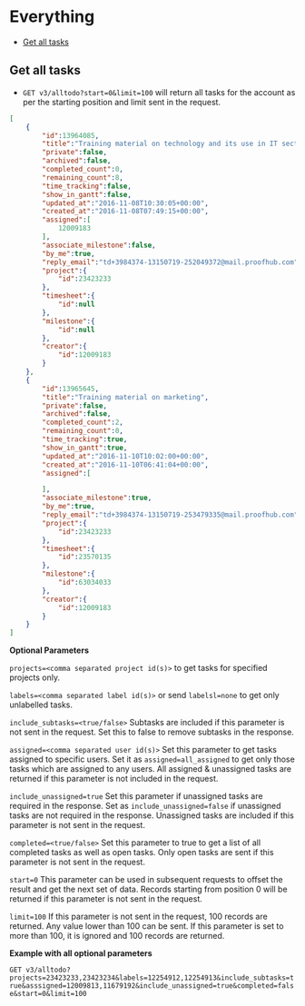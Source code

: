 Everything
===========

* [Get all tasks](#get-all-tasks)

Get all tasks
----------------

* `GET v3/alltodo?start=0&limit=100` will return all tasks for the account as per the starting position and limit sent in the request.

```json
[
    {
        "id":13964085,
        "title":"Training material on technology and its use in IT sector",
        "private":false,
        "archived":false,
        "completed_count":0,
        "remaining_count":8,
        "time_tracking":false,
        "show_in_gantt":false,
        "updated_at":"2016-11-08T10:30:05+00:00",
        "created_at":"2016-11-08T07:49:15+00:00",
        "assigned":[
            12009183
        ],
        "associate_milestone":false,
        "by_me":true,
        "reply_email":"td+3984374-13150719-252049372@mail.proofhub.com",
        "project":{
            "id":23423233
        },
        "timesheet":{
            "id":null
        },
        "milestone":{
            "id":null
        },
        "creator":{
            "id":12009183
        }
    },
    {
        "id":13965645,
        "title":"Training material on marketing",
        "private":false,
        "archived":false,
        "completed_count":2,
        "remaining_count":0,
        "time_tracking":true,
        "show_in_gantt":true,
        "updated_at":"2016-11-10T10:02:00+00:00",
        "created_at":"2016-11-10T06:41:04+00:00",
        "assigned":[

        ],
        "associate_milestone":true,
        "by_me":true,
        "reply_email":"td+3984374-13150719-253479335@mail.proofhub.com",
        "project":{
            "id":23423233
        },
        "timesheet":{
            "id":23570135
        },
        "milestone":{
            "id":63034033
        },
        "creator":{
            "id":12009183
        }
    }
]

```

**Optional Parameters**

`projects=<comma separated project id(s)>`  to get tasks for specified projects only.

`labels=<comma separated label id(s)>` or send `labelsl=none` to get only unlabelled tasks.

`include_subtasks=<true/false>` Subtasks are included if this parameter is not sent in the request. Set this to false to remove subtasks in the response.

`assigned=<comma separated user id(s)>` Set this parameter to get tasks assigned to specific users. Set it as `assigned=all_assigned` to get only those tasks which are assigned to any users. All assigned & unassigned tasks are returned if this parameter is not included in the request.

`include_unassigned=true` Set this parameter if unassigned tasks are required in the response. Set as `include_unassigned=false` if unassigned tasks are not required in the response.  Unassigned tasks are included if this parameter is not sent in the request.

`completed=<true/false>` Set this parameter to true to get a list of all completed tasks as well as open tasks. Only open tasks are sent if this parameter is not sent in the request. 

`start=0` This parameter can be used in subsequent requests to offset the result and get the next set of data. Records starting from position 0 will be returned if this parameter is not sent in the request.

`limit=100` If this parameter is not sent in the request, 100 records are returned. Any value lower than 100 can be sent. If this parameter is set to more than 100, it is ignored and 100 records are returned.

**Example with all optional parameters**

`GET v3/alltodo?projects=23423233,23423234&labels=12254912,12254913&include_subtasks=true&asssigned=12009813,11679192&include_unassigned=true&completed=false&start=0&limit=100`

